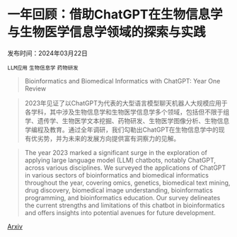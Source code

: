# 一年回顾：借助ChatGPT在生物信息学与生物医学信息学领域的探索与实践

发布时间：2024年03月22日

`LLM应用` `生物信息学` `药物研发`

> Bioinformatics and Biomedical Informatics with ChatGPT: Year One Review

> 2023年见证了以ChatGPT为代表的大型语言模型聊天机器人大规模应用于各学科，其中涉及生物信息学和生物医学信息学多个领域，包括但不限于组学、遗传学、生物医学文本挖掘、药物研发、生物医学图像分析、生物信息学编程及教育。通过全年调研，我们勾勒出ChatGPT在生物信息学中的现有优劣势，并为未来的发展方向提供富有洞察力的见解。

> The year 2023 marked a significant surge in the exploration of applying large language model (LLM) chatbots, notably ChatGPT, across various disciplines. We surveyed the applications of ChatGPT in various sectors of bioinformatics and biomedical informatics throughout the year, covering omics, genetics, biomedical text mining, drug discovery, biomedical image understanding, bioinformatics programming, and bioinformatics education. Our survey delineates the current strengths and limitations of this chatbot in bioinformatics and offers insights into potential avenues for future development.

[Arxiv](https://arxiv.org/abs/2403.15274)